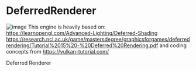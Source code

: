 # DeferredRenderer
![image](https://github.com/felipunky/DeferredRenderer/assets/21000020/d8a2d77f-5efc-4ce2-8c29-5bfeeef2a3fb)
This engine is heavily based on:
https://learnopengl.com/Advanced-Lighting/Deferred-Shading
https://research.ncl.ac.uk/game/mastersdegree/graphicsforgames/deferredrendering/Tutorial%2015%20-%20Deferred%20Rendering.pdf
and coding concepts from https://vulkan-tutorial.com/

Deferred Renderer
